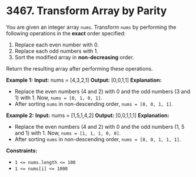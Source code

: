 # **3467. Transform Array by Parity**

You are given an integer array `nums`. Transform `nums` by performing the following operations in the **exact** order specified:
1. Replace each even number with 0.
2. Replace each odd numbers with 1.
3. Sort the modified array in **non-decreasing** order.

Return the resulting array after performing these operations.

**Example 1:**
**Input:** nums = [4,3,2,1]
**Output:** [0,0,1,1]
**Explanation:**
* Replace the even numbers (4 and 2) with 0 and the odd numbers (3 and 1) with 1. Now, `nums = [0, 1, 0, 1]`.
* After sorting `nums` in non-descending order, `nums = [0, 0, 1, 1]`.

**Example 2:**
**Input:** nums = [1,5,1,4,2]
**Output:** [0,0,1,1,1]
**Explanation:**
* Replace the even numbers (4 and 2) with 0 and the odd numbers (1, 5 and 1) with 1. Now, `nums = [1, 1, 1, 0, 0]`.
* After sorting `nums` in non-descending order, `nums = [0, 0, 1, 1, 1]`.

**Constraints:**
* `1 <= nums.length <= 100`
* `1 <= nums[i] <= 1000`